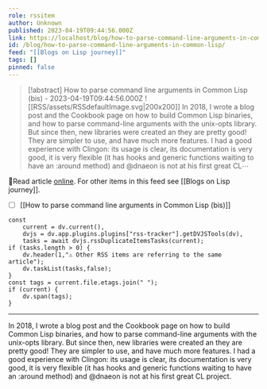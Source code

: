 ```yaml
---
role: rssitem
author: Unknown
published: 2023-04-19T09:44:56.000Z
link: https://localhost/blog/how-to-parse-command-line-arguments-in-common-lisp/
id: /blog/how-to-parse-command-line-arguments-in-common-lisp/
feed: "[[Blogs on Lisp journey]]"
tags: []
pinned: false
---
```


> [!abstract] How to parse command line arguments in Common Lisp (bis) - 2023-04-19T09:44:56.000Z
> <span class="rss-image">![[RSS/assets/RSSdefaultImage.svg|200x200]]</span> In 2018, I wrote a blog post and the Cookbook page on how to build Common Lisp binaries, and how to parse command-line arguments with the unix-opts library. But since then, new libraries were created an they are pretty good! They are simpler to use, and have much more features. I had a good experience with Clingon: its usage is clear, its documentation is very good, it is very flexible (it has hooks and generic functions waiting to have an :around method) and @dnaeon is not at his first great CL⋯

🔗Read article [online](https://localhost/blog/how-to-parse-command-line-arguments-in-common-lisp/). For other items in this feed see [[Blogs on Lisp journey]].

- [ ] [[How to parse command line arguments in Common Lisp (bis)]]

~~~dataviewjs
const
    current = dv.current(),
	dvjs = dv.app.plugins.plugins["rss-tracker"].getDVJSTools(dv),
	tasks = await dvjs.rssDuplicateItemsTasks(current);
if (tasks.length > 0) {
	dv.header(1,"⚠ Other RSS items are referring to the same article");
    dv.taskList(tasks,false);
}
const tags = current.file.etags.join(" ");
if (current) {
	dv.span(tags);
}
~~~

- - -
In 2018, I wrote a blog post and the Cookbook page on how to build Common Lisp binaries, and how to parse command-line arguments with the unix-opts library. But since then, new libraries were created an they are pretty good! They are simpler to use, and have much more features. I had a good experience with Clingon: its usage is clear, its documentation is very good, it is very flexible (it has hooks and generic functions waiting to have an :around method) and @dnaeon is not at his first great CL project.